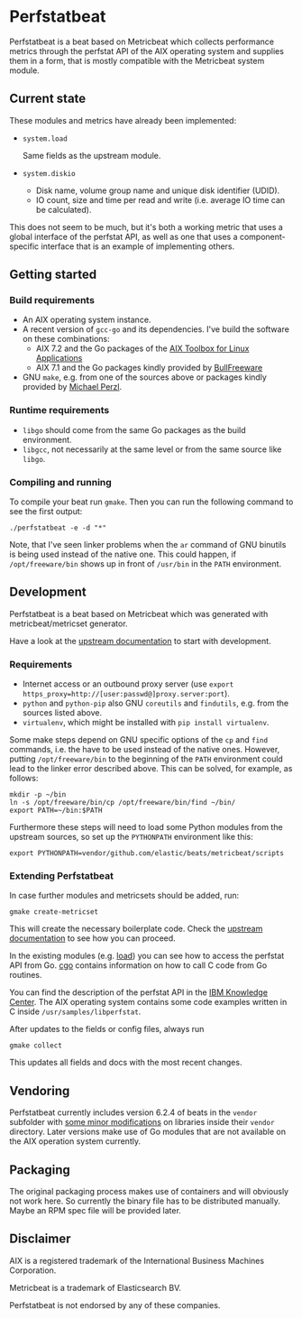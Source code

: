 # Perfstatbeat

Perfstatbeat is a beat based on Metricbeat which collects performance metrics through the perfstat API of the AIX operating system and supplies them in a form, that is mostly compatible with the Metricbeat system module.

## Current state

These modules and metrics have already been implemented:

- `system.load`

    Same fields as the upstream module.

- `system.diskio`

    - Disk name, volume group name and unique disk identifier (UDID).
    - IO count, size and time per read and write (i.e. average IO time can be calculated).

This does not seem to be much, but it's both a working metric that uses a global interface of the perfstat API, as well as one that uses a component-specific interface that is an example of implementing others.

## Getting started

### Build requirements

- An AIX operating system instance.
- A recent version of `gcc-go` and its dependencies. I've build the software on these combinations:
    - AIX 7.2 and the Go packages of the [AIX Toolbox for Linux Applications](https://www.ibm.com/developerworks/aix/library/aix-toolbox/)
    - AIX 7.1 and the Go packages kindly provided by [BullFreeware](http://www.bullfreeware.com/search.php?package=gcc-go)
- GNU `make`, e.g. from one of the sources above or packages kindly provided by [Michael Perzl](http://www.perzl.org/aix/).

### Runtime requirements

- `libgo` should come from the same Go packages as the build environment.
- `libgcc`, not necessarily at the same level or from the same source like `libgo`.

### Compiling and running

To compile your beat run `gmake`. Then you can run the following command to see the first output:

```
./perfstatbeat -e -d "*"
```

Note, that I've seen linker problems when the `ar` command of GNU binutils is being used instead of the native one. This could happen, if `/opt/freeware/bin` shows up in front of `/usr/bin` in the `PATH` environment.

## Development

Perfstatbeat is a beat based on Metricbeat which was generated with metricbeat/metricset generator.

Have a look at the [upstream documentation](https://www.elastic.co/guide/en/beats/devguide/6.2/metricbeat-developer-guide.html) to start with development.

### Requirements

- Internet access or an outbound proxy server (use `export https_proxy=http://[user:passwd@]proxy.server:port`).
- `python` and `python-pip` also GNU `coreutils` and `findutils`, e.g. from the sources listed above.
- `virtualenv`, which might be installed with `pip install virtualenv`.

Some make steps depend on GNU specific options of the `cp` and `find` commands, i.e. the have to be used instead of the native ones. However, putting `/opt/freeware/bin` to the beginning of the `PATH` environment could lead to the linker error described above. This can be solved, for example, as follows:

```
mkdir -p ~/bin
ln -s /opt/freeware/bin/cp /opt/freeware/bin/find ~/bin/
export PATH=~/bin:$PATH
```

Furthermore these steps will need to load some Python modules from the upstream sources, so set up the `PYTHONPATH` environment like this:
```
export PYTHONPATH=vendor/github.com/elastic/beats/metricbeat/scripts
```

### Extending Perfstatbeat

In case further modules and metricsets should be added, run:

```
gmake create-metricset
```

This will create the necessary boilerplate code. Check the [upstream documentation](https://www.elastic.co/guide/en/beats/devguide/6.2/creating-metricsets.html) to see how you can proceed.

In the existing modules (e.g. [load](https://github.com/WuerthIT/perfstatbeat/blob/master/module/system/load/load.go)) you can see how to access the perfstat API from Go. [cgo](https://golang.org/cmd/cgo/) contains information on how to call C code from Go routines.

You can find the description of the perfstat API in the [IBM Knowledge Center](https://www.ibm.com/support/knowledgecenter/en/ssw_aix_72/com.ibm.aix.prftools/idprftools_perfstat.htm). The AIX operating system contains some code examples written in C inside `/usr/samples/libperfstat`.

After updates to the fields or config files, always run

```
gmake collect
```

This updates all fields and docs with the most recent changes.

## Vendoring

Perfstatbeat currently includes version 6.2.4 of beats in the `vendor` subfolder with [some minor modifications](https://github.com/WuerthIT/beats/releases/tag/v6.2.4-support_aix) on libraries inside their `vendor` directory. Later versions make use of Go modules that are not available on the AIX operation system currently.

## Packaging

The original packaging process makes use of containers and will obviously not work here. So currently the binary file has to be distributed manually. Maybe an RPM spec file will be provided later.

## Disclaimer

AIX is a registered trademark of the International Business Machines Corporation.

Metricbeat is a trademark of Elasticsearch BV.

Perfstatbeat is not endorsed by any of these companies.
